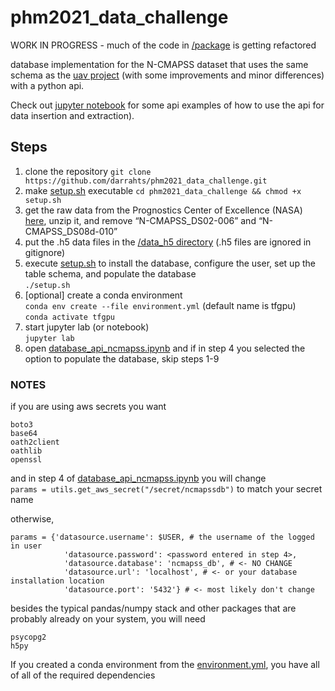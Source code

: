# phm2021_data_challenge

WORK IN PROGRESS - much of the code in [/package](https://github.com/darrahts/phm2021_data_challenge/tree/main/package) is getting refactored

database implementation for the N-CMAPSS dataset that uses the same schema as the [uav project](https://github.com/darrahts/uavTestbed) (with some improvements and minor differences) with a python api. 

Check out [jupyter notebook](https://github.com/darrahts/phm2021_data_challenge/blob/main/notebooks/database_api_ncmapss.ipynb) for some api examples of how to use the api for data insertion and extraction).

## Steps  
1. clone the repository  `git clone https://github.com/darrahts/phm2021_data_challenge.git`  
2. make [setup.sh](https://github.com/darrahts/phm2021_data_challenge/blob/main/setup.sh) executable `cd phm2021_data_challenge && chmod +x setup.sh`  
3. get the raw data from the Prognostics Center of Excellence (NASA) [here](https://ti.arc.nasa.gov/c/47/), unzip it, and remove “N-CMAPSS_DS02-006” and “N-CMAPSS_DS08d-010”
4. put the .h5 data files in the [/data_h5 directory](https://github.com/darrahts/phm2021_data_challenge/tree/main/data_h5) (.h5 files are ignored in gitignore)
5. execute [setup.sh](https://github.com/darrahts/phm2021_data_challenge/blob/main/setup.sh) to install the database, configure the user, set up the table schema, and populate the database   
`./setup.sh`  
6. \[optional] create a conda environment   
`conda env create --file environment.yml` (default name is tfgpu)    
`conda activate tfgpu`   
7. start jupyter lab (or notebook)   
`jupyter lab`   
8. open [database_api_ncmapss.ipynb](https://github.com/darrahts/phm2021_data_challenge/blob/main/notebooks/database_api_ncmapss.ipynb) and if in step 4 you selected the option to populate the database, skip steps 1-9


### NOTES

if you are using aws secrets you want
```
boto3  
base64  
oath2client  
oathlib  
openssl  
```

and in step 4 of [database_api_ncmapss.ipynb](https://github.com/darrahts/phm2021_data_challenge/blob/main/notebooks/database_api_ncmapss.ipynb) you will change   
`params = utils.get_aws_secret("/secret/ncmapssdb")` to match your secret name  

otherwise,   
```
params = {'datasource.username': $USER, # the username of the logged in user
            'datasource.password': <password entered in step 4>, 
            'datasource.database': 'ncmapss_db', # <- NO CHANGE 
            'datasource.url': 'localhost', # <- or your database installation location
            'datasource.port': '5432'} # <- most likely don't change
```

 besides the typical pandas/numpy stack and other packages that are probably already on your system, you will need  
```
psycopg2
h5py
```

If you created a conda environment from the [environment.yml](https://github.com/darrahts/phm2021_data_challenge/blob/main/environment.yml), you have all of all of the required dependencies